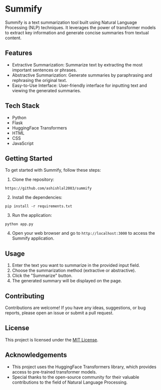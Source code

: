 # Summify

Summify is a text summarization tool built using Natural Language Processing (NLP) techniques. It leverages the power of transformer models to extract key information and generate concise summaries from textual content.

## Features

- Extractive Summarization: Summarize text by extracting the most important sentences or phrases.
- Abstractive Summarization: Generate summaries by paraphrasing and rephrasing the original text.
- Easy-to-Use Interface: User-friendly interface for inputting text and viewing the generated summaries.

## Tech Stack

- Python
- Flask
- HuggingFace Transformers
- HTML
- CSS
- JavaScript

## Getting Started

To get started with Summify, follow these steps:

1. Clone the repository:

```
https://github.com/ashishlal2003/summify
```


2. Install the dependencies:

```
pip install -r requirements.txt
```

3. Run the application:

```
python app.py
```

4. Open your web browser and go to `http://localhost:3000` to access the Summify application.

## Usage

1. Enter the text you want to summarize in the provided input field.
2. Choose the summarization method (extractive or abstractive).
3. Click the "Summarize" button.
4. The generated summary will be displayed on the page.

## Contributing

Contributions are welcome! If you have any ideas, suggestions, or bug reports, please open an issue or submit a pull request.

## License

This project is licensed under the [MIT License](LICENSE).

## Acknowledgements

- This project uses the HuggingFace Transformers library, which provides access to pre-trained transformer models.
- Special thanks to the open-source community for their valuable contributions to the field of Natural Language Processing.

